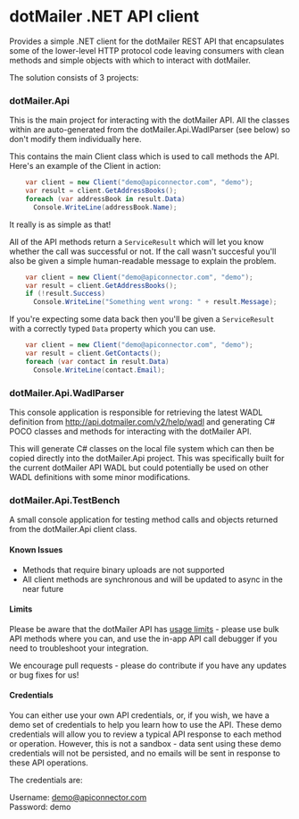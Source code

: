 dotMailer .NET API client
=========

Provides a simple .NET client for the dotMailer REST API that encapsulates some of the lower-level HTTP protocol code leaving consumers with clean methods and simple objects with which to interact with dotMailer.

The solution consists of 3 projects:

### dotMailer.Api

This is the main project for interacting with the dotMailer API.  All the classes within are auto-generated from the dotMailer.Api.WadlParser (see below) so don't modify them individually here.

This contains the main Client class which is used to call methods the API. Here's an example of the Client in action:

```csharp
    var client = new Client("demo@apiconnector.com", "demo");
    var result = client.GetAddressBooks();
    foreach (var addressBook in result.Data)
      Console.WriteLine(addressBook.Name);
```

It really is as simple as that!

All of the API methods return a `ServiceResult` which will let you know whether the call was successful or not.  If the call wasn't succesful you'll also be given a simple human-readable message to explain the problem.

```csharp
    var client = new Client("demo@apiconnector.com", "demo");
    var result = client.GetAddressBooks();
    if (!result.Success)
      Console.WriteLine("Something went wrong: " + result.Message);
```

If you're expecting some data back then you'll be given a `ServiceResult` with a correctly typed `Data` property which you can use.

```csharp
    var client = new Client("demo@apiconnector.com", "demo");
    var result = client.GetContacts();
    foreach (var contact in result.Data)
      Console.WriteLine(contact.Email);
```

### dotMailer.Api.WadlParser

This console application is responsible for retrieving the latest WADL definition from http://api.dotmailer.com/v2/help/wadl and generating C# POCO classes and methods for interacting with the dotMailer API.

This will generate C# classes on the local file system which can then be copied directly into the dotMailer.Api project.  This was specifically built for the current dotMailer API WADL but could potentially be used on other WADL definitions with some minor modifications.

### dotMailer.Api.TestBench

A small console application for testing method calls and objects returned from the dotMailer.Api client class.


#### Known Issues

- Methods that require binary uploads are not supported
- All client methods are synchronous and will be updated to async in the near future


#### Limits

Please be aware that the dotMailer API has [usage limits](http://api.dotmailer.com/) - please use bulk API methods where you can, and use the in-app API call debugger if you need to troubleshoot your integration.

We encourage pull requests - please do contribute if you have any updates or bug fixes for us!

#### Credentials

You can either use your own API credentials, or, if you wish, we have a demo set of credentials to help you learn how to use the API. These demo credentials will allow you to review a typical API response to each method or operation. However, this is not a sandbox - data sent using these demo credentials will not be persisted, and no emails will be sent in response to these API operations.

The credentials are:

Username: demo@apiconnector.com  
Password: demo


